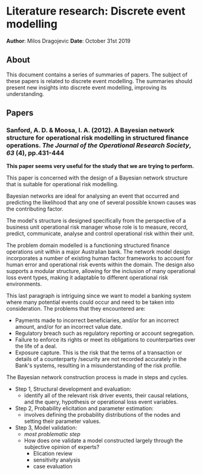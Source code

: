# Literature research: Discrete event modelling

**Author**: Milos Dragojevic
**Date**: October 31st 2019

## About

This document contains a series of summaries of papers. The subject of these papers is related to discrete event modelling. The summaries should present new insights into discrete event modelling, improving its understanding.

## Papers

### Sanford, A. D. & Moosa, I. A. (2012). A Bayesian network structure for operational risk modelling in structured finance operations. _The Journal of the Operational Research Society_, _63_ (4), pp.431-444

**This paper seems very useful for the study that we are trying to perform.**

This paper is concerned with the design of a Bayesian network structure that is suitable for operational risk modelling.  

Bayesian networks are ideal for analysing an event that occurred and predicting the likelihood that any one of several possible known causes was the contributing factor.

The model's structure is designed specifically from the perspective of a business unit operational risk manager whose role is to measure, record, predict, communicate, analyse and control operational risk within their unit.

The problem domain modelled is a functioning structured finance operations unit within a major Australian bank.
The network model design incorporates a number of existing human factor frameworks to account for human error and operational risk events within the domain. The design also supports a modular structure, allowing for the inclusion of many operational loss event types, making it adaptable to different operational risk environments.

This last paragraph is intriguing since we want to model a banking system where many potential events could occur and need to be taken into consideration. The problems that they encountered are:

- Payments made to incorrect beneficiaries, and/or for an incorrect amount, and/or for an incorrect value date. 
- Regulatory breach such as regulatory reporting or account segregation.
- Failure to enforce its rights or meet its obligations to counterparties over the life of a deal. 
- Exposure capture. This is the risk that the terms of a transaction or details of a counterparty /security are not recorded accurately in the Bank's systems, resulting in a misunderstanding of the risk profile.

The Bayesian network construction process is made in steps and cycles.

- Step 1, Structural development and evaluation:
    -  identify all of the relevant risk driver events, their causal relations, and the query, hypothesis or operational loss event variables.
- Step 2, Probability elicitation and parameter estimation:
    -  involves defining the probability distributions of the nodes and setting their parameter values.
- Step 3, Model validation:
    - *most problematic step*
    -  How does one validate a model constructed largely through the subjective opinion of experts?
        - Elication review
        - sensitivity analysis
        - case evaluation